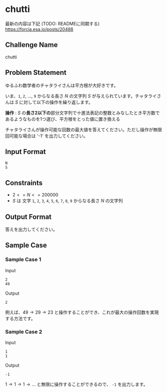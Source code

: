 # chutti

最新の内容は下記 (TODO: READMEに同期する)  
https://forcia.esa.io/posts/20488   

## Challenge Name

chutti

## Problem Statement

ゆるふわ数学者のチャタライさんは平方根が大好きです。

いま、`1`, `2`, ..., `9` からなる長さ $N$ の文字列 $S$ が与えられています。チャタライさんは $S$ に対して以下の操作を繰り返します。

**操作** : $S$ の**長さ2以下の**部分文字列で十進法表記の整数とみなしたとき平方数であるようなものを1つ選び、平方根をとった値に置き換える

チャタライさんが操作可能な回数の最大値を答えてください。ただし操作が無限回可能な場合は '-1' を出力してください。

## Input Format

```
N
S
```

## Constraints

- $2 <= N <= 200000$
- $S$ は 文字 `1`, `2`, `3`, `4`, `5`, `6`, `7`, `8`, `9` からなる長さ $N$ の文字列

## Output Format

答えを出力してください。

## Sample Case

### Sample Case 1

Input
```
2
49
```

Output
```
2
```

例えば、$49 \to 29 \to 23$ と操作することができ、これが最大の操作回数を実現する方法です。 

### Sample Case 2

Input
```
1
1
```

Output
```
-1
```

$1 \to 1 \to 1 \to \ldots$ と無限に操作することができるので、 `-1` を出力します。
